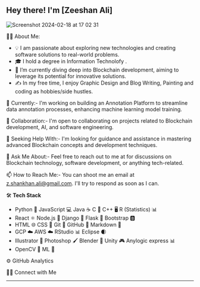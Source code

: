 
## Hey there! I'm [Zeeshan Ali]



![Screenshot 2024-02-18 at 17 02 31](https://github.com/shan305/shan305/assets/17997520/e19a9b60-36d8-44de-b28c-ccbb703e9e02)









👨‍💻 About Me:
- 💡 I am passionate about exploring new technologies and creating software solutions to real-world problems.
- 🎓 I hold a degree in Information Technolofy .
- 🌱 I’m currently diving deep into Blockchain development, aiming to leverage its potential for innovative solutions.
- ✍️ In my free time, I enjoy Graphic Design and Blog Writing, Painting and coding as hobbies/side hustles.

🔭 Currently:- I'm working on building an Annotation Platform to streamline data annotation processes, enhancing machine learning model training.

👯 Collaboration:- I'm open to collaborating on projects related to Blockchain development, AI, and software engineering.

🤔 Seeking Help With:- I'm looking for guidance and assistance in mastering advanced Blockchain concepts and development techniques.

💬 Ask Me About:- Feel free to reach out to me at  for discussions on Blockchain technology, software development, or anything tech-related.

📫 How to Reach Me:- You can shoot me an email at z.shankhan.ali@gmail.com. I'll try to respond as soon as I can.

🛠 **Tech Stack**
- Python 🐍  JavaScript 💻  Java ☕  C 📝  C++ 🖥️  R (Statistics) 📊
- React ⚛️  Node.js 🚀  Django 🐍  Flask 🌿  Bootstrap 🅱️
- HTML 🌐  CSS 🎨  Git 🐙  GitHub 📂  Markdown 📝
- GCP ☁️  AWS ☁️  RStudio 📊  Eclipse 🌒
- Illustrator 🎨  Photoshop 🖌️  Blender 🥤  Unity 🎮  Anylogic express 📊 
- OpenCV 📸  ML 🤖


⚙️  GitHub Analytics


🤝🏻  Connect with Me
      
---



